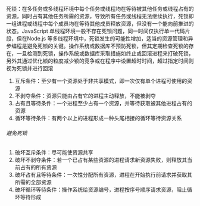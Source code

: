 死锁：在多任务或多线程环境中每个任务或线程均在等待被其他任务或线程占有的资源，同时占有其他任务所需的资源，导致所有任务或线程无法继续执行，死锁即一组进程或线程中每个成员均在等待其他成员释放资源，但没有一个能向前推进的状态。JavaScript 单线程环境一般不存在死锁问题，同一时间仅执行单一代码片段，但在Node.js 等多线程环境中，死锁发生的可能性增加，适当的资源管理和异步编程是避免死锁的关键。操作系统或数据库不预防死锁，但其定期检查死锁的存在，一旦检测到死锁，操作系统或数据库采取措施如终止或回滚进程来打破死锁，另外其通过优化锁的粒度减少锁的竞争或在程序中设置超时时间，超过指定时间则视为死锁并进行回滚

1. 互斥条件：至少有一个资源处于非共享模式，即一次仅有单个进程可使用的资源
2. 不剥夺条件：资源只能由占有它的进程主动释放，不能被剥夺
3. 占有且等待条件：一个进程至少占有一个资源，并等待获取被其他进程占有的资源
4. 循环等待条件：有两个以上的进程形成一种头尾相接的循环等待资源关系

###### 避免死锁

1. 破坏互斥条件：尽可能使资源共享
2. 破坏不剥夺条件：若一个已占有某些资源的进程请求新资源失败，则释放其当前占有的所有资源
2. 破坏占有且等待条件：一次性分配所有资源，进程在开始执行前请求并获取其所需的全部资源
4. 破坏循环等待条件：操作系统给资源编号，进程按序号顺序请求资源，阻止循环等待形成
